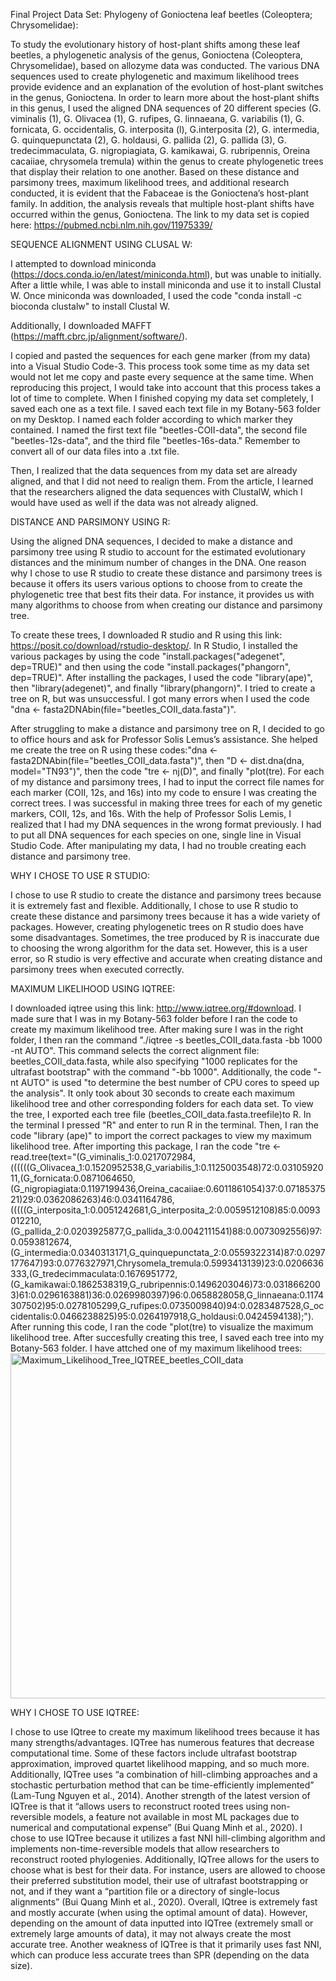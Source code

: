 Final Project Data Set: Phylogeny of Gonioctena leaf beetles (Coleoptera; Chrysomelidae):

To study the evolutionary history of host-plant shifts among these leaf beetles, a phylogenetic analysis of the genus, Gonioctena (Coleoptera, Chrysomelidae), based on allozyme data was conducted. The various DNA sequences used to create phylogenetic and maximum likelihood trees provide evidence and an explanation of the evolution of host-plant switches in the genus, Gonioctena. In order to learn more about the host-plant shifts in this genus, I used the aligned DNA sequences of 20 different species (G. viminalis (1), G. Olivacea (1), G. rufipes, G. linnaeana, G. variabilis (1), G. fornicata, G. occidentalis, G. interposita (l), G.interposita (2), G. intermedia, G. quinquepunctata (2), G. holdausi, G. pallida (2), G. pallida (3), G. tredecimmaculata, G. nigropiagiata, G. kamikawai, G. rubripennis, Oreina cacaiiae, chrysomela tremula) within the genus to create phylogenetic trees that display their relation to one another. Based on these distance and parsimony trees, maximum likelihood trees, and additional research conducted, it is evident that the Fabaceae is the Gonioctena’s host-plant family. In addition, the analysis reveals that multiple host-plant shifts have occurred within the genus, Gonioctena. The link to my data set is copied here: https://pubmed.ncbi.nlm.nih.gov/11975339/

SEQUENCE ALIGNMENT USING CLUSAL W:

I attempted to download miniconda (https://docs.conda.io/en/latest/miniconda.html), but was unable to initially. After a little while, I was able to install miniconda and use it to install Clustal W. Once miniconda was downloaded, I used the code "conda install -c bioconda clustalw" to install Clustal W.

Additionally, I downloaded MAFFT (https://mafft.cbrc.jp/alignment/software/).

I copied and pasted the sequences for each gene marker (from my data) into a Visual Studio Code-3. This process took some time as my data set would not let me copy and paste every sequence at the same time. When reproducing this project, I would take into account that this process takes a lot of time to complete. When I finished copying my data set completely, I saved each one as a text file. I saved each text file in my Botany-563 folder on my Desktop. I named each folder according to which marker they contained. I named the first text file "beetles-COII-data", the second file "beetles-12s-data", and the third file "beetles-16s-data." Remember to convert all of our data files into a .txt file. 

Then, I realized that the data sequences from my data set are already aligned, and that I did not need to realign them. From the article, I learned that the researchers aligned the data sequences with ClustalW, which I would have used as well if the data was not already aligned.

DISTANCE AND PARSIMONY USING R:

Using the aligned DNA sequences, I decided to make a distance and parsimony tree using R studio to account for the estimated evolutionary distances and the minimum number of changes in the DNA. One reason why I chose to use R studio to create these distance and parsimony trees is because it offers its users various options to choose from to create the phylogenetic tree that best fits their data. For instance, it provides us with many algorithms to choose from when creating our distance and parsimony tree.

To create these trees, I downloaded R studio and R using this link: https://posit.co/download/rstudio-desktop/. In R Studio, I installed the various packages by using the code "install.packages("adegenet", dep=TRUE)" and then using the code "install.packages("phangorn", dep=TRUE)". After installing the packages, I used the code "library(ape)", then "library(adegenet)", and finally "library(phangorn)". I tried to create a tree on R, but was unsuccessful. I got many errors when I used the code "dna <- fasta2DNAbin(file="beetles_COII_data.fasta")".

After struggling to make a distance and parsimony tree on R, I decided to go to office hours and ask for Professor Solis Lemus’s assistance. She helped me create the tree on R using these codes:"dna <- fasta2DNAbin(file="beetles_COII_data.fasta")", then "D <- dist.dna(dna, model="TN93")", then the code "tre <- nj(D)", and finally "plot(tre). For each of my distance and parsimony trees, I had to input the correct file names for each marker (COII, 12s, and 16s) into my code to ensure I was creating the correct trees. I was successful in making three trees for each of my genetic markers, COII, 12s, and 16s. With the help of Professor Solis Lemis, I realized that I had my DNA sequences in the wrong format previously. I had to put all DNA sequences for each species on one, single line in Visual Studio Code. After manipulating my data, I had no trouble creating each distance and parsimony tree.

WHY I CHOSE TO USE R STUDIO:

I chose to use R studio to create the distance and parsimony trees because it is extremely fast and flexible. Additionally, I chose to use R studio to create these distance and parsimony trees because it has a wide variety of packages. However, creating phylogenetic trees on R studio does have some disadvantages. Sometimes, the tree produced by R is inaccurate due to choosing the wrong algorithm for the data set. However, this is a user error, so R studio is very effective and accurate when creating distance and parsimony trees when executed correctly.

MAXIMUM LIKELIHOOD USING IQTREE:

I downloaded iqtree using this link: http://www.iqtree.org/#download. I made sure that I was in my Botany-563 folder before I ran the code to create my maximum likelihood tree. After making sure I was in the right folder, I then ran the command "./iqtree -s beetles_COII_data.fasta -bb 1000 -nt AUTO". This command selects the correct alignment file: beetles_COII_data.fasta, while also specifying "1000 replicates for the ultrafast bootstrap" with the command "-bb 1000". Additionally, the code "-nt AUTO" is used "to determine the best number of CPU cores to speed up the analysis". It only took about 30 seconds to create each maximum likelihood tree and other corresponding folders for each data set. To view the tree, I exported each tree file (beetles_COII_data.fasta.treefile)to R. In the terminal I pressed "R" and enter to run R in the terminal. Then, I ran the code "library (ape)" to import the correct packages to view my maximum likelihood tree. After importing this package, I ran the code "tre <- read.tree(text="(G_viminalis_1:0.0217072984,((((((G_Olivacea_1:0.1520952538,G_variabilis_1:0.1125003548)72:0.0310592011,(G_fornicata:0.0871064650,(G_nigropiagiata:0.1197199436,Oreina_cacaiiae:0.6011861054)37:0.0718537521)29:0.0362086263)46:0.0341164786,(((((G_interposita_1:0.0051242681,G_interposita_2:0.0059512108)85:0.0093012210,(G_pallida_2:0.0203925877,G_pallida_3:0.0042111541)88:0.0073092556)97:0.0593812674,(G_intermedia:0.0340313171,G_quinquepunctata_2:0.0559322314)87:0.0297177647)93:0.0776327971,Chrysomela_tremula:0.5993413139)23:0.0206636333,(G_tredecimmaculata:0.1676951772,(G_kamikawai:0.1862538319,G_rubripennis:0.1496203046)73:0.0318662003)61:0.0296163881)36:0.0269980397)96:0.0658828058,G_linnaeana:0.1174307502)95:0.0278105299,G_rufipes:0.0735009840)94:0.0283487528,G_occidentalis:0.0466238825)95:0.0264197918,G_holdausi:0.0424594138);"). After running this code, I ran the code "plot(tre) to visualize the maximum likelihood tree. After succesfully creating this tree, I saved each tree into my Botany-563 folder. I have attched one of my maximum likelihood trees: <img width="552" alt="Maximum_Likelihood_Tree_IQTREE_beetles_COII_data" src="https://github.com/aidynkehrli/Botany-563/assets/123671543/242c13c5-0753-4f13-ae0b-fe6cb5575a0c">

WHY I CHOSE TO USE IQTREE:

I chose to use IQtree to create my maximum likelihood trees because it has many strengths/advantages. IQTree has numerous features that decrease computational time. Some of these factors include ultrafast bootstrap approximation, improved quartet likelihood mapping, and so much more. Additionally, IQTree uses “a combination of hill-climbing approaches and a stochastic perturbation method that can be time-efficiently implemented” (Lam-Tung Nguyen et al., 2014). Another strength of the latest version of IQTree is that it “allows users to reconstruct rooted trees using non-reversible models, a feature not available in most ML packages due to numerical and computational expense” (Bui Quang Minh et al., 2020). I chose to use IQTree because it utilizes a fast NNI hill-climbing algorithm and implements non-time-reversible models that allow researchers to reconstruct rooted phylogenies. Additionally, IQTree allows for the users to choose what is best for their data. For instance, users are allowed to choose their preferred substitution model, their use of ultrafast bootstrapping or not, and if they want a “partition file or a directory of single-locus alignments” (Bui Quang Minh et al., 2020). Overall, IQtree is extremely fast and mostly accurate (when using the optimal amount of data). However, depending on the amount of data inputted into IQTree (extremely small or extremely large amounts of data), it may not always create the most accurate tree. Another weakness of IQTree is that it primarily uses fast NNI, which can produce less accurate trees than SPR (depending on the data size).
